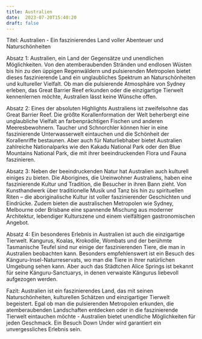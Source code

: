 ```yaml
---
title: Australien
date:  2023-07-20T15:40:20
draft: false
---
```


Titel: Australien - Ein faszinierendes Land voller Abenteuer und Naturschönheiten

Absatz 1: Australien, ein Land der Gegensätze und unendlichen Möglichkeiten. Von den atemberaubenden Stränden und endlosen Wüsten bis hin zu den üppigen Regenwäldern und pulsierenden Metropolen bietet dieses faszinierende Land ein unglaubliches Spektrum an Naturschönheiten und kultureller Vielfalt. Ob man die pulsierende Atmosphäre von Sydney erleben, das Great Barrier Reef erkunden oder die einzigartige Tierwelt kennenlernen möchte, Australien lässt keine Wünsche offen.

Absatz 2: Eines der absoluten Highlights Australiens ist zweifelsohne das Great Barrier Reef. Die größte Korallenformation der Welt beherbergt eine unglaubliche Vielfalt an farbenprächtigen Fischen und anderen Meeresbewohnern. Taucher und Schnorchler können hier in eine faszinierende Unterwasserwelt eintauchen und die Schönheit der Korallenriffe bestaunen. Aber auch für Naturliebhaber bietet Australien zahlreiche Nationalparks wie den Kakadu National Park oder den Blue Mountains National Park, die mit ihrer beeindruckenden Flora und Fauna faszinieren.

Absatz 3: Neben der beeindruckenden Natur hat Australien auch kulturell einiges zu bieten. Die Aborigines, die Ureinwohner Australiens, haben eine faszinierende Kultur und Tradition, die Besucher in ihren Bann zieht. Von Kunsthandwerk über traditionelle Musik und Tanz bis hin zu spirituellen Riten – die aboriginalische Kultur ist voller faszinierender Geschichten und Eindrücke. Zudem bieten die australischen Metropolen wie Sydney, Melbourne oder Brisbane eine spannende Mischung aus moderner Architektur, lebendiger Kulturszene und einem vielfältigen gastronomischen Angebot.

Absatz 4: Ein besonderes Erlebnis in Australien ist auch die einzigartige Tierwelt. Kangurus, Koalas, Krokodile, Wombats und der berühmte Tasmanische Teufel sind nur einige der faszinierenden Tiere, die man in Australien beobachten kann. Besonders empfehlenswert ist ein Besuch des Känguru-Insel-Naturreservats, wo man die Tiere in ihrer natürlichen Umgebung sehen kann. Aber auch das Städtchen Alice Springs ist bekannt für seine Känguru-Sanctuarys, in denen verwaiste Kängurus liebevoll aufgezogen werden.

Fazit: Australien ist ein faszinierendes Land, das mit seinen Naturschönheiten, kulturellen Schätzen und einzigartiger Tierwelt begeistert. Egal ob man die pulsierenden Metropolen erkunden, die atemberaubenden Landschaften entdecken oder in die faszinierende Tierwelt eintauchen möchte - Australien bietet unendliche Möglichkeiten für jeden Geschmack. Ein Besuch Down Under wird garantiert ein unvergessliches Erlebnis sein.